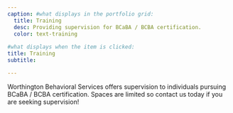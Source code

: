 ```yaml
---
caption: #what displays in the portfolio grid:
  title: Training
  desc: Providing supervision for BCaBA / BCBA certification.
  color: text-training
  
#what displays when the item is clicked:
title: Training
subtitle:

---
```

Worthington Behavioral Services offers supervision to individuals pursuing BCaBA / BCBA certification. Spaces are limited so contact us today if you are seeking supervision! 
